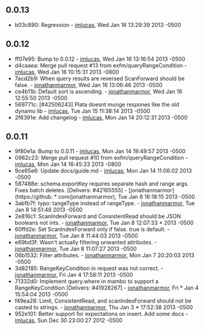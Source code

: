 ## 0.0.13

 * b03c890: Regression - [imlucas](https://github.com/imlucas), Wed Jan 16 13:29:39 2013 -0500

## 0.0.12

 * ff07e95: Bump to 0.0.12 - [imlucas](https://github.com/imlucas), Wed Jan 16 13:16:54 2013 -0500
 * d4caaea: Merge pull request #13 from exfm/queryRangeCondition - [imlucas](https://github.com/imlucas), Wed Jan 16 10:15:31 2013 -0800
 * 7acd2b9: When query results are reversed ScanForward should be false. - [jonathanmarmor](https://github.com/jonathanmarmor), Wed Jan 16 13:06:46 2013 -0500
 * ce4b11b: Default sort is ascending. - [jonathanmarmor](https://github.com/jonathanmarmor), Wed Jan 16 12:55:50 2013 -0500
 * 569771c: [#42506243] Plata doesnt munge respones like the old dynamo lib - [imlucas](https://github.com/imlucas), Tue Jan 15 11:38:14 2013 -0500
 * 2f6391e: Add changelog - [imlucas](https://github.com/imlucas), Mon Jan 14 20:12:31 2013 -0500

## 0.0.11

 * 9f80e1a: Bump to 0.0.11 - [imlucas](https://github.com/imlucas), Mon Jan 14 19:49:57 2013 -0500
 * 0982c23: Merge pull request #10 from exfm/queryRangeCondition - [imlucas](https://github.com/imlucas), Mon Jan 14 16:45:33 2013 -0800
 * 9ce65e6: Update docs/guide.md - [imlucas](https://github.com/imlucas), Mon Jan 14 11:06:02 2013 -0500
 * 587488e: schema.exportKey requires separate hash and range args. Fixes batch deletes. [Delivers: #42165555] - [jonathanmarmor](https://github. * com/jonathanmarmor), Tue Jan 8 16:18:15 2013 -0500
 * 3abfb7f: typo: tangeType instead of rangeType. - [jonathanmarmor](https://github.com/jonathanmarmor), Tue Jan 8 14:51:48 2013 -0500
 * 2e816c1: ScanIndexForward and ConsistentRead should be JSON booleans not ints. - [jonathanmarmor](https://github.com/jonathanmarmor), Tue Jan 8 12:07:33  * 2013 -0500
 * 60ffd2e: Set ScanIndexForward only if false. true is default. - [jonathanmarmor](https://github.com/jonathanmarmor), Tue Jan 8 11:44:03 2013 -0500
 * e69bd3f: Wasn't actually filtering unwanted attributes. - [jonathanmarmor](https://github.com/jonathanmarmor), Tue Jan 8 11:07:27 2013 -0500
 * 06b1532: Filter attributes. - [jonathanmarmor](https://github.com/jonathanmarmor), Mon Jan 7 20:20:03 2013 -0500
 * 3d82185: RangeKeyCondition in request was not correct. - [jonathanmarmor](https://github.com/jonathanmarmor), Fri Jan 4 17:58:11 2013 -0500
 * 71332d0: Implement query.where in mambo to support a RangeKeyCondition [Delivers: #41928267] - [jonathanmarmor](https://github.com/jonathanmarmor), Fri  * Jan 4 15:54:04 2013 -0500
 * f49ea28: Limit, ConsistentRead, and scanIndexForward should not be casted to strings. - [jonathanmarmor](https://github.com/jonathanmarmor), Thu Jan 3  * 17:52:38 2013 -0500
 * 952e101: Better support for expectations on insert.  Add some docs - [imlucas](https://github.com/imlucas), Sun Dec 30 23:00:27 2012 -0500

